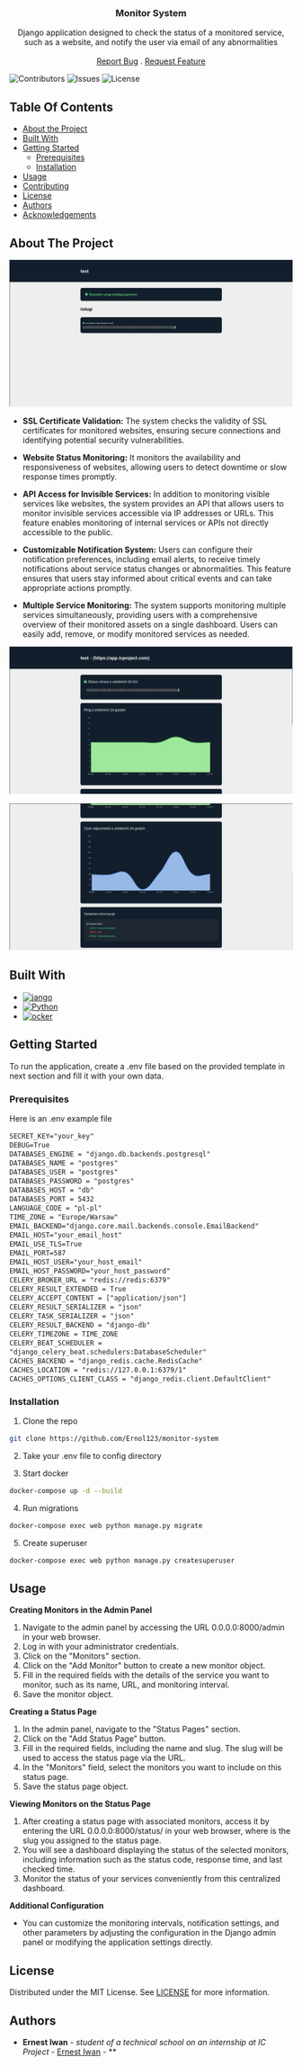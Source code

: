 <br/>
<p align="center">
  <h3 align="center">Monitor System</h3>

  <p align="center">
    Django application designed to check the status of a monitored service, such as a website, and notify the user via email of any abnormalities
    <br/>
    <br/>
    <a href="https://github.com/Ernol123/monitor-system/issues">Report Bug</a>
    .
    <a href="https://github.com/Ernol123/monitor-system/issues">Request Feature</a>
  </p>
</p>

![Contributors](https://img.shields.io/github/contributors/Ernol123/monitor-system?color=dark-green) ![Issues](https://img.shields.io/github/issues/Ernol123/monitor-system) ![License](https://img.shields.io/github/license/Ernol123/monitor-system)

## Table Of Contents

* [About the Project](#about-the-project)
* [Built With](#built-with)
* [Getting Started](#getting-started)
  * [Prerequisites](#prerequisites)
  * [Installation](#installation)
* [Usage](#usage)
* [Contributing](#contributing)
* [License](#license)
* [Authors](#authors)
* [Acknowledgements](#acknowledgements)

## About The Project

![Screen Shot](screenshots/main_screen.png)

- **SSL Certificate Validation:** The system checks the validity of SSL certificates for monitored websites, ensuring secure connections and identifying potential security vulnerabilities.

- **Website Status Monitoring:** It monitors the availability and responsiveness of websites, allowing users to detect downtime or slow response times promptly.

- **API Access for Invisible Services:** In addition to monitoring visible services like websites, the system provides an API that allows users to monitor invisible services accessible via IP addresses or URLs. This feature enables monitoring of internal services or APIs not directly accessible to the public.

- **Customizable Notification System:** Users can configure their notification preferences, including email alerts, to receive timely notifications about service status changes or abnormalities. This feature ensures that users stay informed about critical events and can take appropriate actions promptly.

- **Multiple Service Monitoring:** The system supports monitoring multiple services simultaneously, providing users with a comprehensive overview of their monitored assets on a single dashboard. Users can easily add, remove, or modify monitored services as needed.

![Screen Shot 2](screenshots/screen2.png)

![Screen Shot 3](screenshots/screen3.png)

## Built With


* [<img src="https://www.djangoproject.com/m/img/logos/django-logo-negative.png" alt="jango" width="150" height="auto">](https://www.djangoproject.com/)
* [<img src="https://www.python.org/static/community_logos/python-logo-master-v3-TM.png" alt="Python" width="150" height="auto">](https://www.python.org/)
* [<img src="https://www.docker.com/wp-content/uploads/2023/08/logo-guide-logos-1.svg" alt="ocker" width="150" height="auto">](https://www.docker.com/)

## Getting Started

To run the application, create a .env file based on the provided template in next section and fill it with your own data.

### Prerequisites

Here is an .env example file

```dotenv
SECRET_KEY="your_key"
DEBUG=True
DATABASES_ENGINE = "django.db.backends.postgresql"
DATABASES_NAME = "postgres"
DATABASES_USER = "postgres"
DATABASES_PASSWORD = "postgres"
DATABASES_HOST = "db"
DATABASES_PORT = 5432
LANGUAGE_CODE = "pl-pl"
TIME_ZONE = "Europe/Warsaw"
EMAIL_BACKEND="django.core.mail.backends.console.EmailBackend"
EMAIL_HOST="your_email_host"
EMAIL_USE_TLS=True
EMAIL_PORT=587
EMAIL_HOST_USER="your_host_email"
EMAIL_HOST_PASSWORD="your_host_password"
CELERY_BROKER_URL = "redis://redis:6379"
CELERY_RESULT_EXTENDED = True
CELERY_ACCEPT_CONTENT = ["application/json"]
CELERY_RESULT_SERIALIZER = "json"
CELERY_TASK_SERIALIZER = "json"
CELERY_RESULT_BACKEND = "django-db"
CELERY_TIMEZONE = TIME_ZONE
CELERY_BEAT_SCHEDULER = "django_celery_beat.schedulers:DatabaseScheduler"
CACHES_BACKEND = "django_redis.cache.RedisCache"
CACHES_LOCATION = "redis://127.0.0.1:6379/1"
CACHES_OPTIONS_CLIENT_CLASS = "django_redis.client.DefaultClient"

```

### Installation

1. Clone the repo

```sh
git clone https://github.com/Ernol123/monitor-system
```

2. Take your .env file to config directory

3. Start docker

```sh
docker-compose up -d --build
```

4. Run migrations

```sh
docker-compose exec web python manage.py migrate
```

5. Create superuser

```sh
docker-compose exec web python manage.py createsuperuser
```

## Usage

**Creating Monitors in the Admin Panel**

1. Navigate to the admin panel by accessing the URL 0.0.0.0:8000/admin in your web browser.
2. Log in with your administrator credentials.
3. Click on the "Monitors" section.
4. Click on the "Add Monitor" button to create a new monitor object.
5. Fill in the required fields with the details of the service you want to monitor, such as its name, URL, and monitoring interval.
6. Save the monitor object.

**Creating a Status Page**

1. In the admin panel, navigate to the "Status Pages" section.
2. Click on the "Add Status Page" button.
3. Fill in the required fields, including the name and slug. The slug will be used to access the status page via the URL.
4. In the "Monitors" field, select the monitors you want to include on this status page.
5. Save the status page object.

**Viewing Monitors on the Status Page**

1. After creating a status page with associated monitors, access it by entering the URL 0.0.0.0:8000/status/<slug> in your web browser, where <slug> is the slug you assigned to the status page.
2. You will see a dashboard displaying the status of the selected monitors, including information such as the status code, response time, and last checked time.
3. Monitor the status of your services conveniently from this centralized dashboard.

**Additional Configuration**

- You can customize the monitoring intervals, notification settings, and other parameters by adjusting the configuration in the Django admin panel or modifying the application settings directly.

## License

Distributed under the MIT License. See [LICENSE](https://github.com/Ernol123/monitor-system/LICENSE.md) for more information.

## Authors

* **Ernest Iwan** - *student of a technical school on an internship at IC Project* - [Ernest Iwan](https://github.com/Ernol123) - **
